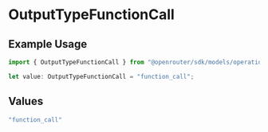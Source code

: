 # OutputTypeFunctionCall

## Example Usage

```typescript
import { OutputTypeFunctionCall } from "@openrouter/sdk/models/operations";

let value: OutputTypeFunctionCall = "function_call";
```

## Values

```typescript
"function_call"
```